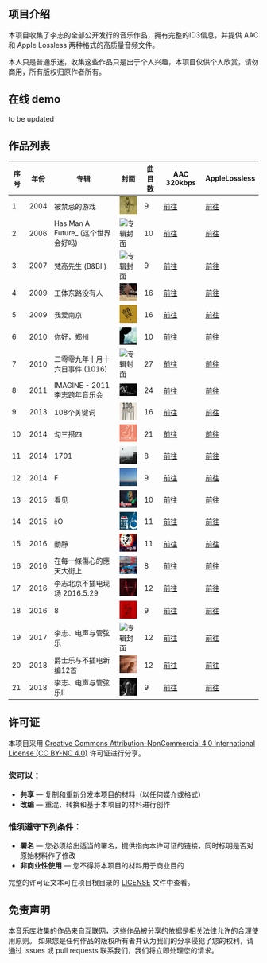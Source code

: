 ## 项目介绍

本项目收集了李志的全部公开发行的音乐作品，拥有完整的ID3信息，并提供 AAC 和 Apple Lossless 两种格式的高质量音频文件。

本人只是普通乐迷，收集这些作品只是出于个人兴趣，本项目仅供个人欣赏，请勿商用，所有版权归原作者所有。


## 在线 demo
to be updated

## 作品列表

| 序号 | 年份 | 专辑 | 封面 | 曲目数 | AAC 320kbps | AppleLossless |
| --- | --- | --- | --- | --- | --- | --- |
| 1 | 2004 | 被禁忌的游戏 | <img src="./AAC%20320kbps/2004%20-%20被禁忌的游戏/被禁忌的游戏.jpg" alt="专辑封面" style="max-height:60px;"> | 9 | [前往](./AAC%20320kbps/2004%20-%20被禁忌的游戏) | [前往](./Apple%20Lossless/2004%20-%20被禁忌的游戏) |
| 2 | 2006 | Has Man A Future_ (这个世界会好吗) | <img src="./AAC%20320kbps/2006%20-%20Has%20Man%20A%20Future_%20\(这个世界会好吗\)/Has%20Man%20A%20Future_%20\(这个世界会好吗\).jpg" alt="专辑封面" style="max-height:60px;"> | 10 | [前往](./AAC%20320kbps/2006%20-%20Has%20Man%20A%20Future_%20\(这个世界会好吗\)) | [前往](./Apple%20Lossless/2006%20-%20Has%20Man%20A%20Future_%20\(这个世界会好吗\)) |
| 3 | 2007 | 梵高先生 (B&BⅡ) | <img src="./AAC%20320kbps/2007%20-%20梵高先生%20\(B&BⅡ\)/梵高先生%20\(B&BⅡ\).jpg" alt="专辑封面" style="max-height:60px;"> | 9 | [前往](./AAC%20320kbps/2007%20-%20梵高先生%20\(B&BⅡ\)) | [前往](./Apple%20Lossless/2007%20-%20梵高先生%20\(B&BⅡ\)) |
| 4 | 2009 | 工体东路没有人 | <img src="./AAC%20320kbps/2009%20-%20工体东路没有人/工体东路没有人.jpg" alt="专辑封面" style="max-height:60px;"> | 16 | [前往](./AAC%20320kbps/2009%20-%20工体东路没有人) | [前往](./Apple%20Lossless/2009%20-%20工体东路没有人) |
| 5 | 2009 | 我爱南京 | <img src="./AAC%20320kbps/2009%20-%20我爱南京/我爱南京.jpg" alt="专辑封面" style="max-height:60px;"> | 16 | [前往](./AAC%20320kbps/2009%20-%20我爱南京) | [前往](./Apple%20Lossless/2009%20-%20我爱南京) |
| 6 | 2010 | 你好，郑州 | <img src="./AAC%20320kbps/2010%20-%20你好，郑州/你好，郑州.jpg" alt="专辑封面" style="max-height:60px;"> | 10 | [前往](./AAC%20320kbps/2010%20-%20你好，郑州) | [前往](./Apple%20Lossless/2010%20-%20你好，郑州) |
| 7 | 2010 | 二零零九年十月十六日事件 (1016) | <img src="./AAC%20320kbps/2010%20-%20二零零九年十月十六日事件%20\(1016\)/二零零九年十月十六日事件%20\(1016\).png" alt="专辑封面" style="max-height:60px;"> | 27 | [前往](./AAC%20320kbps/2010%20-%20二零零九年十月十六日事件%20\(1016\)) | [前往](./Apple%20Lossless/2010%20-%20二零零九年十月十六日事件%20\(1016\)) |
| 8 | 2011 | IMAGINE - 2011李志跨年音乐会 | <img src="./AAC%20320kbps/2011%20-%20IMAGINE%20-%202011李志跨年音乐会/IMAGINE%20-%202011李志跨年音乐会.jpg" alt="专辑封面" style="max-height:60px;"> | 24 | [前往](./AAC%20320kbps/2011%20-%20IMAGINE%20-%202011李志跨年音乐会) | [前往](./Apple%20Lossless/2011%20-%20IMAGINE%20-%202011李志跨年音乐会) |
| 9 | 2013 | 108个关键词 | <img src="./AAC%20320kbps/2013%20-%20108个关键词/108个关键词.png" alt="专辑封面" style="max-height:60px;"> | 16 | [前往](./AAC%20320kbps/2013%20-%20108个关键词) | [前往](./Apple%20Lossless/2013%20-%20108个关键词) |
| 10 | 2014 | 勾三搭四 | <img src="./AAC%20320kbps/2014%20-%20勾三搭四/勾三搭四.png" alt="专辑封面" style="max-height:60px;"> | 21 | [前往](./AAC%20320kbps/2014%20-%20勾三搭四) | [前往](./Apple%20Lossless/2014%20-%20勾三搭四) |
| 11 | 2014 | 1701 | <img src="./AAC%20320kbps/2014%20-%201701/1701.png" alt="专辑封面" style="max-height:60px;"> | 8 | [前往](./AAC%20320kbps/2014%20-%201701) | [前往](./Apple%20Lossless/2014%20-%201701) |
| 12 | 2014 | F | <img src="./AAC%20320kbps/2014%20-%20F/F.jpg" alt="专辑封面" style="max-height:60px;"> | 9 | [前往](./AAC%20320kbps/2014%20-%20F) | [前往](./Apple%20Lossless/2014%20-%20F) |
| 13 | 2015 | 看见 | <img src="./AAC%20320kbps/2015%20-%20看见/看见.jpg" alt="专辑封面" style="max-height:60px;"> | 10 | [前往](./AAC%20320kbps/2015%20-%20看见) | [前往](./Apple%20Lossless/2015%20-%20看见) |
| 14 | 2015 | i:O | <img src="./AAC%20320kbps/2015%20-%20i:O/i_O.jpg" alt="专辑封面" style="max-height:60px;"> | 11 | [前往](./AAC%20320kbps/2015%20-%20i:O) | [前往](./Apple%20Lossless/2015%20-%20i:O) |
| 15 | 2016 | 動靜 | <img src="./AAC%20320kbps/2016%20-%20動靜/動靜.jpg" alt="专辑封面" style="max-height:60px;"> | 11 | [前往](./AAC%20320kbps/2016%20-%20動靜) | [前往](./Apple%20Lossless/2016%20-%20動靜) |
| 16 | 2016 | 在每一條傷心的應天大街上 | <img src="./AAC%20320kbps/2016%20-%20在每一條傷心的應天大街上/在每一條傷心的應天大街上.jpg" alt="专辑封面" style="max-height:60px;"> | 8 | [前往](./AAC%20320kbps/2016%20-%20在每一條傷心的應天大街上) | [前往](./Apple%20Lossless/2016%20-%20在每一條傷心的應天大街上) |
| 17 | 2016 | 李志北京不插电现场 2016.5.29 | <img src="./AAC%20320kbps/2016%20-%20李志北京不插电现场%202016.5.29/李志北京不插电现场%202016.5.29.jpg" alt="专辑封面" style="max-height:60px;"> | 12 | [前往](./AAC%20320kbps/2016%20-%20李志北京不插电现场%202016.5.29) | [前往](./Apple%20Lossless/2016%20-%20李志北京不插电现场%202016.5.29) |
| 18 | 2016 | 8 | <img src="./AAC%20320kbps/2016%20-%208/8.png" alt="专辑封面" style="max-height:60px;"> | 9 | [前往](./AAC%20320kbps/2016%20-%208) | [前往](./Apple%20Lossless/2016%20-%208) |
| 19 | 2017 | 李志、电声与管弦乐 | <img src="./AAC%20320kbps/2017%20-%20李志、电声与管弦乐/李志、电声与管弦乐.png" alt="专辑封面" style="max-height:60px;"> | 12 | [前往](./AAC%20320kbps/2017%20-%20李志、电声与管弦乐) | [前往](./Apple%20Lossless/2017%20-%20李志、电声与管弦乐) |
| 20 | 2018 | 爵士乐与不插电新编12首 | <img src="./AAC%20320kbps/2018%20-%20爵士乐与不插电新编12首/爵士乐与不插电新编12首.png" alt="专辑封面" style="max-height:60px;"> | 12 | [前往](./AAC%20320kbps/2018%20-%20爵士乐与不插电新编12首) | [前往](./Apple%20Lossless/2018%20-%20爵士乐与不插电新编12首) |
| 21 | 2018 | 李志、电声与管弦乐II | <img src="./AAC%20320kbps/2018%20-%20李志、电声与管弦乐II/李志、电声与管弦乐II.png" alt="专辑封面" style="max-height:60px;"> | 9 | [前往](./AAC%20320kbps/2018%20-%20李志、电声与管弦乐II) | [前往](./Apple%20Lossless/2018%20-%20李志、电声与管弦乐II) | 
 

## 许可证

本项目采用 [Creative Commons Attribution-NonCommercial 4.0 International License (CC BY-NC 4.0)](http://creativecommons.org/licenses/by-nc/4.0/) 许可证进行分享。

### 您可以：
- **共享** — 复制和重新分发本项目的材料（以任何媒介或格式）
- **改编** — 重混、转换和基于本项目的材料进行创作

### 惟须遵守下列条件：
- **署名** — 您必须给出适当的署名，提供指向本许可证的链接，同时标明是否对原始材料作了修改
- **非商业性使用** — 您不得将本项目的材料用于商业目的

完整的许可证文本可在项目根目录的 [LICENSE](./LICENSE) 文件中查看。

## 免责声明
本音乐库收集的作品来自互联网，这些作品被分享的依据是相关法律允许的合理使用原则。
如果您是任何作品的版权所有者并认为我们的分享侵犯了您的权利，请通过 issues 或 pull requests 联系我们，我们将立即处理您的请求。
